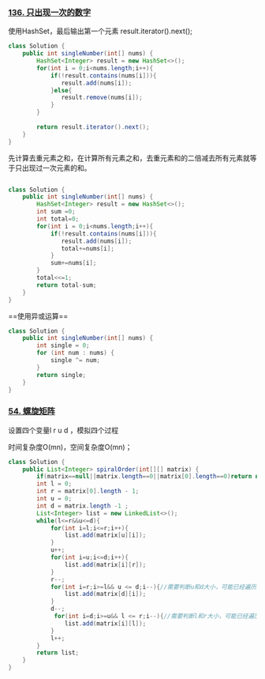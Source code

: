 ### [136. 只出现一次的数字](https://leetcode-cn.com/problems/single-number/)

使用HashSet，最后输出第一个元素 result.iterator().next();

```java
class Solution {
    public int singleNumber(int[] nums) {
        HashSet<Integer> result = new HashSet<>();
        for(int i = 0;i<nums.length;i++){
            if(!result.contains(nums[i])){
               result.add(nums[i]);
            }else{
               result.remove(nums[i]); 
            }
        }
        
        return result.iterator().next();
    }
}
```

先计算去重元素之和，在计算所有元素之和，去重元素和的二倍减去所有元素就等于只出现过一次元素的和。

```java

class Solution {
    public int singleNumber(int[] nums) {
        HashSet<Integer> result = new HashSet<>();
        int sum =0;
        int total=0;
        for(int i = 0;i<nums.length;i++){
            if(!result.contains(nums[i])){
               result.add(nums[i]);
               total+=nums[i];
            }
            sum+=nums[i];
        }
        total<<=1;
        return total-sum;
    }
}
```

==使用异或运算==

```java
class Solution {
    public int singleNumber(int[] nums) {
        int single = 0;
        for (int num : nums) {
            single ^= num;
        }
        return single;
    }
}
```

### [54. 螺旋矩阵](https://leetcode-cn.com/problems/spiral-matrix/)

设置四个变量l r u d ，模拟四个过程

时间复杂度O(mn)，空间复杂度O(mn)；

```java
class Solution {
    public List<Integer> spiralOrder(int[][] matrix) {
        if(matrix==null||matrix.length==0||matrix[0].length==0)return new LinkedList<>();//注意特殊情况的判断
        int l = 0;
        int r = matrix[0].length - 1;
        int u = 0;
        int d = matrix.length -1 ;
        List<Integer> list = new LinkedList<>();
        while(l<=r&&u<=d){
            for(int i=l;i<=r;i++){
                list.add(matrix[u][i]);
            }
            u++;
            for(int i=u;i<=d;i++){
                list.add(matrix[i][r]);
            }
            r--;
            for(int i=r;i>=l&& u <= d;i--){//需要判断u和d大小，可能已经遍历结束
                list.add(matrix[d][i]);
            }
            d--;
             for(int i=d;i>=u&& l <= r;i--){//需要判断l和r大小，可能已经遍历结束
                list.add(matrix[i][l]);
            }
            l++;
        }
        return list;
    }
}
```

